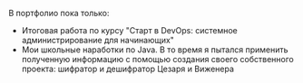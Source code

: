 В портфолио пока только:
- Итоговая работа по курсу "Старт в DevOps: системное администрирование для начинающих"
- Мои школьные наработки по Java. В то время я пытался применить полученную информацию с помощью создания своего собственного проекта: шифратор и дешифратор Цезаря и Виженера
